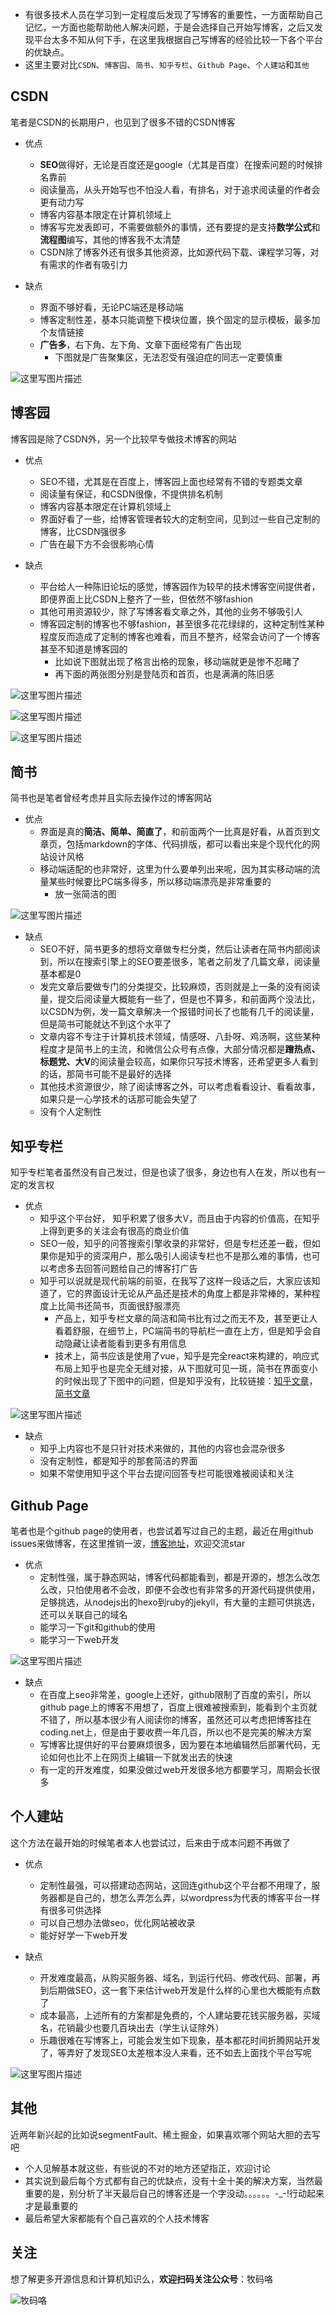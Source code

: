 <!-- flowchart 箭头图标 勿删 -->

- 有很多技术人员在学习到一定程度后发现了写博客的重要性，一方面帮助自己记忆，一方面也能帮助他人解决问题，于是会选择自己开始写博客，之后又发现平台太多不知从何下手，在这里我根据自己写博客的经验比较一下各个平台的优缺点。
- 这里主要对比`CSDN`、`博客园`、`简书`、`知乎专栏`、`Github Page`、`个人建站`和`其他`

## CSDN

笔者是CSDN的长期用户，也见到了很多不错的CSDN博客

- 优点

  - **SEO**做得好，无论是百度还是google（尤其是百度）在搜索问题的时候排名靠前
  - 阅读量高，从头开始写也不怕没人看，有排名，对于追求阅读量的作者会更有动力写
  - 博客内容基本限定在计算机领域上
  - 博客写完发表即可，不需要做额外的事情，还有要提的是支持**数学公式**和**流程图**编写，其他的博客我不太清楚
  - CSDN除了博客外还有很多其他资源，比如源代码下载、课程学习等，对有需求的作者有吸引力

- 缺点

  - 界面不够好看，无论PC端还是移动端
  - 博客定制性差，基本只能调整下模块位置，换个固定的显示模板，最多加个友情链接
  - **广告多**，右下角、左下角、文章下面经常有广告出现
    - 下图就是广告聚集区，无法忍受有强迫症的同志一定要慎重

![这里写图片描述](https://img-blog.csdn.net/20180109204028571?watermark/2/text/aHR0cDovL2Jsb2cuY3Nkbi5uZXQvZ3JhcGU4NzU0OTk3NjU=/font/5a6L5L2T/fontsize/400/fill/I0JBQkFCMA==/dissolve/70/gravity/SouthEast)

## 博客园

博客园是除了CSDN外，另一个比较早专做技术博客的网站

- 优点

  - SEO不错，尤其是在百度上，博客园上面也经常有不错的专题类文章
  - 阅读量有保证，和CSDN很像，不提供排名机制
  - 博客内容基本限定在计算机领域上
  - 界面好看了一些，给博客管理者较大的定制空间，见到过一些自己定制的博客，比CSDN强很多
  - 广告在最下方不会很影响心情

- 缺点

  - 平台给人一种陈旧论坛的感觉，博客园作为较早的技术博客空间提供者，即便界面上比CSDN上整齐了一些，但依然不够fashion
  - 其他可用资源较少，除了写博客看文章之外，其他的业务不够吸引人
  - 博客园定制的博客也不够fashion，甚至很多花花绿绿的，这种定制性某种程度反而造成了定制的博客也难看，而且不整齐，经常会访问了一个博客甚至不知道是博客园的
    - 比如说下图就出现了格言出格的现象，移动端就更是惨不忍睹了
    - 再下面的两张图分别是登陆页和首页，也是满满的陈旧感

![这里写图片描述](https://img-blog.csdn.net/20180109203544611?watermark/2/text/aHR0cDovL2Jsb2cuY3Nkbi5uZXQvZ3JhcGU4NzU0OTk3NjU=/font/5a6L5L2T/fontsize/400/fill/I0JBQkFCMA==/dissolve/70/gravity/SouthEast)

![这里写图片描述](https://img-blog.csdn.net/20180109203816036?watermark/2/text/aHR0cDovL2Jsb2cuY3Nkbi5uZXQvZ3JhcGU4NzU0OTk3NjU=/font/5a6L5L2T/fontsize/400/fill/I0JBQkFCMA==/dissolve/70/gravity/SouthEast)

![这里写图片描述](https://img-blog.csdn.net/20180109203822841?watermark/2/text/aHR0cDovL2Jsb2cuY3Nkbi5uZXQvZ3JhcGU4NzU0OTk3NjU=/font/5a6L5L2T/fontsize/400/fill/I0JBQkFCMA==/dissolve/70/gravity/SouthEast)

## 简书

简书也是笔者曾经考虑并且实际去操作过的博客网站

- 优点
  - 界面是真的**简洁、简单、简直了**，和前面两个一比真是好看，从首页到文章页，包括markdown的字体、代码排版，都可以看出来是个现代化的网站设计风格
  - 移动端适配的也非常好，这里为什么要单列出来呢，因为其实移动端的流量某些时候要比PC端多得多，所以移动端漂亮是非常重要的
    - 放一张简洁的图

![这里写图片描述](https://img-blog.csdn.net/20180109205638939?watermark/2/text/aHR0cDovL2Jsb2cuY3Nkbi5uZXQvZ3JhcGU4NzU0OTk3NjU=/font/5a6L5L2T/fontsize/400/fill/I0JBQkFCMA==/dissolve/70/gravity/SouthEast)

- 缺点
  - SEO不好，简书更多的想将文章做专栏分类，然后让读者在简书内部阅读到，所以在搜索引擎上的SEO要差很多，笔者之前发了几篇文章，阅读量基本都是0
  - 发完文章后要做专门的分类提交，比较麻烦，否则就是上一条的没有阅读量，提交后阅读量大概能有一些了，但是也不算多，和前面两个没法比，以CSDN为例，发一篇文章解决一个报错时间长了也能有几千的阅读量，但是简书可能就达不到这个水平了
  - 文章内容不专注于计算机技术领域，情感呀、八卦呀、鸡汤啊，这些某种程度才是简书上的主流，和微信公众号有点像，大部分情况都是**蹭热点、标题党、大V**的阅读量会较高，如果你只写技术博客，还希望更多人看到的话，那简书可能不是最好的选择
  - 其他技术资源很少，除了阅读博客之外，可以考虑看看设计、看看故事，如果只是一心学技术的话那可能会失望了
  - 没有个人定制性

## 知乎专栏

知乎专栏笔者虽然没有自己发过，但是也读了很多，身边也有人在发，所以也有一定的发言权

- 优点
  - 知乎这个平台好， 知乎积累了很多大V，而且由于内容的价值高，在知乎上得到更多的关注会有很高的商业价值
  - SEO一般，知乎的问答搜索引擎收录的非常好，但是专栏还差一截，但如果你是知乎的资深用户，那么吸引人阅读专栏也不是那么难的事情，也可以考虑多去回答问题给自己的博客打广告
  - 知乎可以说就是现代前端的前驱，在我写了这样一段话之后，大家应该知道了，它的界面设计无论从产品还是技术的角度上都是非常棒的，某种程度上比简书还简书，页面很舒服漂亮
    - 产品上，知乎专栏文章的简洁和简书比有过之而无不及，甚至更让人看着舒服，在细节上，PC端简书的导航栏一直在上方，但是知乎会自动隐藏让读者能看到更多有用信息
    - 技术上，简书应该是使用了vue，知乎是完全react来构建的，响应式布局上知乎也是完全无缝对接，从下图就可见一斑，简书在界面变小的时候出现了下图中的问题，但是知乎没有，比较链接：[知乎文章](https://zhuanlan.zhihu.com/p/26078299)，[简书文章](https://www.jianshu.com/p/9fafd89c97ad)

![这里写图片描述](https://img-blog.csdn.net/20180109211702570?watermark/2/text/aHR0cDovL2Jsb2cuY3Nkbi5uZXQvZ3JhcGU4NzU0OTk3NjU=/font/5a6L5L2T/fontsize/400/fill/I0JBQkFCMA==/dissolve/70/gravity/SouthEast)

- 缺点
  - 知乎上内容也不是只针对技术来做的，其他的内容也会混杂很多
  - 没有定制性，都是知乎的那套简洁的界面
  - 如果不常使用知乎这个平台去提问回答专栏可能很难被阅读和关注

## Github Page

笔者也是个github page的使用者，也尝试着写过自己的主题，最近在用github issues来做博客，在这里推销一波，[博客地址](https://guanpengchn.github.io/#/)，欢迎交流star

- 优点
  - 定制性强，属于静态网站，博客代码都能看到，都是开源的，想怎么改怎么改，只怕使用者不会改，即便不会改也有非常多的开源代码提供使用，足够挑选，从nodejs出的hexo到ruby的jekyll，有大量的主题可供挑选，还可以关联自己的域名
  - 能学习一下git和github的使用
  - 能学习一下web开发

![这里写图片描述](https://img-blog.csdn.net/20180109213323924?watermark/2/text/aHR0cDovL2Jsb2cuY3Nkbi5uZXQvZ3JhcGU4NzU0OTk3NjU=/font/5a6L5L2T/fontsize/400/fill/I0JBQkFCMA==/dissolve/70/gravity/SouthEast)

- 缺点
  - 在百度上seo非常差，google上还好，github限制了百度的索引，所以github page上的博客不用想了，百度上很难被搜索到，能看到个主页就不错了，所以基本很少有人阅读你的博客，虽然还可以考虑把博客挂在coding.net上，但是由于要收费一年几百，所以也不是完美的解决方案
  - 写博客比提供好的平台要麻烦很多，因为要在本地编辑然后部署代码，无论如何也比不上在网页上编辑一下就发出去的快速
  - 有一定的开发难度，如果没做过web开发很多地方都要学习，周期会长很多

## 个人建站

这个方法在最开始的时候笔者本人也尝试过，后来由于成本问题不再做了

- 优点

  - 定制性最强，可以搭建动态网站，这回连github这个平台都不用理了，服务器都是自己的，想怎么弄怎么弄，以wordpress为代表的博客平台一样有很多可供选择
  - 可以自己想办法做seo，优化网站被收录
  - 能好好学一下web开发

- 缺点

  - 开发难度最高，从购买服务器、域名，到运行代码、修改代码、部署，再到后期做SEO，这一套下来估计web开发是什么样的心里也大概能有点数了
  - 成本最高，上述所有的方案都是免费的，个人建站要花钱买服务器，买域名，花销最少也要几百块出去（学生认证除外）
  - 乐趣很难在写博客上，可能会发生如下现象，基本都花时间折腾网站开发了，等弄好了发现SEO太差根本没人来看，还不如去上面找个平台写呢

![这里写图片描述](https://img-blog.csdn.net/20180109215154394?watermark/2/text/aHR0cDovL2Jsb2cuY3Nkbi5uZXQvZ3JhcGU4NzU0OTk3NjU=/font/5a6L5L2T/fontsize/400/fill/I0JBQkFCMA==/dissolve/70/gravity/SouthEast)

## 其他

近两年新兴起的比如说segmentFault、稀土掘金，如果喜欢哪个网站大胆的去写吧

- 个人见解基本就这些，有些说的不对的地方还望指正，欢迎讨论
- 其实说到最后每个方式都有自己的优缺点，没有十全十美的解决方案，当然最重要的是，别分析了半天最后自己的博客还是一个字没动。。。。。。-\_-\!行动起来才是最重要的
- 最后希望大家都能有个自己喜欢的个人技术博客

## 关注

想了解更多开源信息和计算机知识么，**欢迎扫码关注公众号**：牧码咯

![牧码咯](https://user-images.githubusercontent.com/13995641/52112128-94ef8b80-2640-11e9-8945-c6b045895156.jpg)